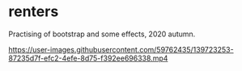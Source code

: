 # renters

Practising of bootstrap and some effects, 2020 autumn.


https://user-images.githubusercontent.com/59762435/139723253-87235d7f-efc2-4efe-8d75-f392ee696338.mp4

